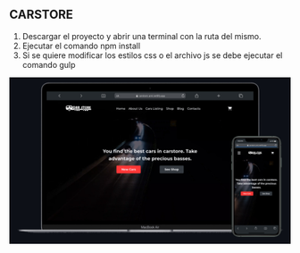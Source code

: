 ## CARSTORE

1. Descargar el proyecto y abrir una terminal con la ruta del mismo.
2. Ejecutar el comando npm install
3. Si se quiere modificar los estilos css o el archivo js se debe ejecutar el comando gulp

![CarStore](./build/img/carStore.jpg)